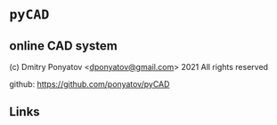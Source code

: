 #  `pyCAD`
## online CAD system

(c) Dmitry Ponyatov <<dponyatov@gmail.com>> 2021 All rights reserved

github: https://github.com/ponyatov/pyCAD


## Links

